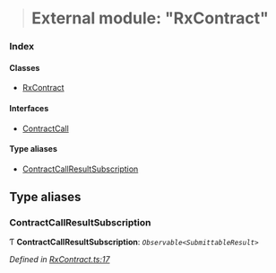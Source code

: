 > # External module: "RxContract"

### Index

#### Classes

* [RxContract](../classes/_rxcontract_.rxcontract.md)

#### Interfaces

* [ContractCall](../interfaces/_rxcontract_.contractcall.md)

#### Type aliases

* [ContractCallResultSubscription](_rxcontract_.md#contractcallresultsubscription)

## Type aliases

###  ContractCallResultSubscription

Ƭ **ContractCallResultSubscription**: *`Observable<SubmittableResult>`*

*Defined in [RxContract.ts:17](https://github.com/polkadot-js/api/blob/f95fb6d/packages/api-contract/src/RxContract.ts#L17)*